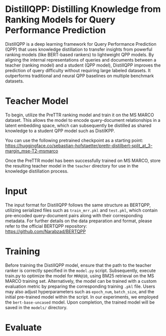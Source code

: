 # DistillQPP: Distilling Knowledge from Ranking Models for Query Performance Prediction
DistillQPP is a deep learning framework for Query Performance Prediction (QPP) that uses knowledge distillation to transfer insights from powerful ranking models (like BERT-based rankers) to lightweight QPP models. By aligning the internal representations of queries and documents between a teacher (ranking model) and a student (QPP model), DistillQPP improves the prediction of query difficulty without requiring large labeled datasets. It outperforms traditional and neural QPP baselines on multiple benchmark datasets.
# Teacher Model
To begin, utilize the PreTTR ranking model and train it on the MS MARCO dataset. This allows the model to encode query-document relationships in a latent embedding space, which can subsequently be distilled as shared knowledge to a student QPP model such as DistilKPP.

You can use the following pretrained checkpoint as a starting point:
https://huggingface.co/sebastian-hofstaetter/prettr-distilbert-split_at_3-margin_mse-T2-msmarco

Once the PreTTR model has been successfully trained on MS MARCO, store the resulting teacher model in the ```teacher``` directory for use in the knowledge distillation process.

# Input
The input format for DistillQPP follows the same structure as BERTQPP, utilizing serialized files such as ```train_mrr.pkl``` and ```test.pkl```, which contain pre-encoded query-document pairs along with their corresponding metadata. For further details on the data preparation and format, please refer to the official BERTQPP repository:
https://github.com/Narabzad/BERTQPP

# Training

Before training the DistillQPP model, ensure that the path to the teacher ranker is correctly specified in the ```model.py``` script. Subsequently, execute train.py to optimize the model for ```MRR@10```, using BM25 retrieval on the MS MARCO training set. Alternatively, the model can be trained with a custom evaluation metric by preparing the corresponding training ```.pkl``` file. Users may also adjust hyperparameters such as ```epoch_num```, ```batch_size```, and the initial pre-trained model within the script. In our experiments, we employed the ```bert-base-uncased``` model. Upon completion, the trained model will be saved in the ```models/``` directory.
# Evaluate
